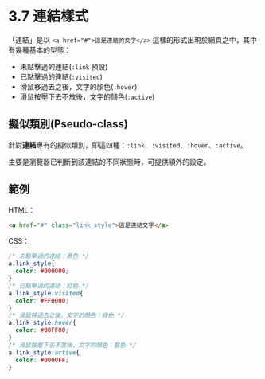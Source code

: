 # 3.7 連結樣式

「連結」是以 `<a href="#">這是連結的文字</a>` 這樣的形式出現於網頁之中，其中有幾種基本的型態：

* 未點擊過的連結\(`:link` 預設\)
* 已點擊過的連結\(`:visited`\)
* 滑鼠移過去之後，文字的顏色\(`:hover`\)
* 滑鼠按壓下去不放後，文字的顏色\(`:active`\)

## 擬似類別\(Pseudo-class\)

針對**連結**專有的擬似類別，即這四種：`:link`、`:visited`、`:hover`、`:active`。

主要是瀏覽器已判斷到該連結的不同狀態時，可提供額外的設定。

## 範例

HTML：

```html
<a href="#" class="link_style">這是連結文字</a>
```

CSS：

```css
/* 未點擊過的連結：黑色 */
a.link_style{
  color: #000000;
}
/* 已點擊過的連結：紅色 */
a.link_style:visited{
  color: #FF0000;
}
/* 滑鼠移過去之後，文字的顏色：綠色 */
a.link_style:hover{
  color: #00FF00;
}
/* 滑鼠按壓下去不放後，文字的顏色：藍色 */
a.link_style:active{
  color: #0000FF;
}
```



